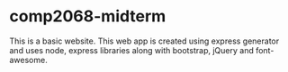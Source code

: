 # comp2068-midterm

This is a basic website.
This web app is created using express generator and uses node, express libraries along with bootstrap, jQuery and font-awesome.
